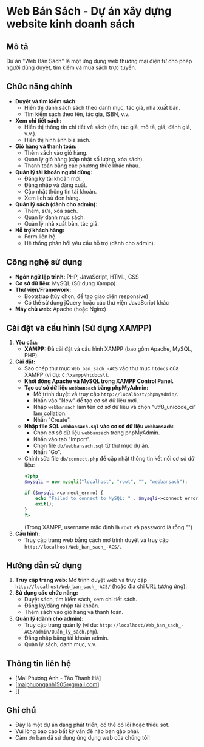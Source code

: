 # Web Bán Sách - Dự án xây dựng website kinh doanh sách

## Mô tả

Dự án "Web Bán Sách" là một ứng dụng web thương mại điện tử cho phép người dùng duyệt, tìm kiếm và mua sách trực tuyến.

## Chức năng chính

*   **Duyệt và tìm kiếm sách:**
    *   Hiển thị danh sách sách theo danh mục, tác giả, nhà xuất bản.
    *   Tìm kiếm sách theo tên, tác giả, ISBN, v.v.
*   **Xem chi tiết sách:**
    *   Hiển thị thông tin chi tiết về sách (tên, tác giả, mô tả, giá, đánh giá, v.v.).
    *   Hiển thị hình ảnh bìa sách.
*   **Giỏ hàng và thanh toán:**
    *   Thêm sách vào giỏ hàng.
    *   Quản lý giỏ hàng (cập nhật số lượng, xóa sách).
    *   Thanh toán bằng các phương thức khác nhau.
*   **Quản lý tài khoản người dùng:**
    *   Đăng ký tài khoản mới.
    *   Đăng nhập và đăng xuất.
    *   Cập nhật thông tin tài khoản.
    *   Xem lịch sử đơn hàng.
*   **Quản lý sách (dành cho admin):**
    *   Thêm, sửa, xóa sách.
    *   Quản lý danh mục sách.
    *   Quản lý nhà xuất bản, tác giả.
*   **Hỗ trợ khách hàng:**
    *   Form liên hệ.
    *   Hệ thống phản hồi yêu cầu hỗ trợ (dành cho admin).


## Công nghệ sử dụng

*   **Ngôn ngữ lập trình:** PHP, JavaScript, HTML, CSS
*   **Cơ sở dữ liệu:** MySQL (Sử dụng Xampp)
*   **Thư viện/Framework:**
    *   Bootstrap (tùy chọn, để tạo giao diện responsive)
    *   Có thể sử dụng jQuery hoặc các thư viện JavaScript khác
*   **Máy chủ web:** Apache (hoặc Nginx)

## Cài đặt và cấu hình (Sử dụng XAMPP)

1.  **Yêu cầu:**
    *   **XAMPP:** Đã cài đặt và cấu hình XAMPP (bao gồm Apache, MySQL, PHP).
2.  **Cài đặt:**
    *   Sao chép thư mục `Web_ban_sach_-ACS` vào thư mục `htdocs` của XAMPP (ví dụ: `C:\xampp\htdocs\`).
    *   **Khởi động Apache và MySQL trong XAMPP Control Panel.**
    *   **Tạo cơ sở dữ liệu `webbansach` bằng phpMyAdmin:**
        *   Mở trình duyệt và truy cập `http://localhost/phpmyadmin/`.
        *   Nhấn vào "New" để tạo cơ sở dữ liệu mới.
        *   Nhập `webbansach` làm tên cơ sở dữ liệu và chọn "utf8\_unicode\_ci" làm collation.
        *   Nhấn "Create".
    *   **Nhập file SQL `webbansach.sql` vào cơ sở dữ liệu `webbansach`:**
        *   Chọn cơ sở dữ liệu `webbansach` trong phpMyAdmin.
        *   Nhấn vào tab "Import".
        *   Chọn file `db/webbansach.sql` từ thư mục dự án.
        *   Nhấn "Go".
    *   Chỉnh sửa file `db/connect.php` để cập nhật thông tin kết nối cơ sở dữ liệu:
        ```php
        <?php
        $mysqli = new mysqli("localhost", "root", "", "webbansach");

        if ($mysqli->connect_errno) {
            echo "Failed to connect to MySQL: " . $mysqli->connect_error;
            exit();
        }
        ?>
        ```
        (Trong XAMPP, username mặc định là `root` và password là rỗng "")
3.  **Cấu hình:**
    *   Truy cập trang web bằng cách mở trình duyệt và truy cập `http://localhost/Web_ban_sach_-ACS/`.

## Hướng dẫn sử dụng

1.  **Truy cập trang web:** Mở trình duyệt web và truy cập `http://localhost/Web_ban_sach_-ACS/` (hoặc địa chỉ URL tương ứng).
2.  **Sử dụng các chức năng:**
    *   Duyệt sách, tìm kiếm sách, xem chi tiết sách.
    *   Đăng ký/đăng nhập tài khoản.
    *   Thêm sách vào giỏ hàng và thanh toán.
3.  **Quản lý (dành cho admin):**
    *   Truy cập trang quản lý (ví dụ: `http://localhost/Web_ban_sach_-ACS/admin/Quản_lý_sách.php`).
    *   Đăng nhập bằng tài khoản admin.
    *   Quản lý sách, danh mục, v.v.
  
## Thông tin liên hệ

*   [Mai Phương Anh - Tào Thanh Hà]
*   [maiphuonganh1505@gmail.com]
*   []

## Ghi chú

*   Đây là một dự án đang phát triển, có thể có lỗi hoặc thiếu sót.
*   Vui lòng báo cáo bất kỳ vấn đề nào bạn gặp phải.
*   Cảm ơn bạn đã sử dụng ứng dụng web của chúng tôi!
